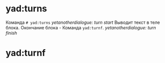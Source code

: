 # yad:turns 

Команда `# yad:turns`
*yetanotherdialogue: turn start*
Выводит текст в теле блока.
Окончание блока -
Команда `yad:turnf`.
*yetanotherdialogue: turn finish*

# yad:turnf
